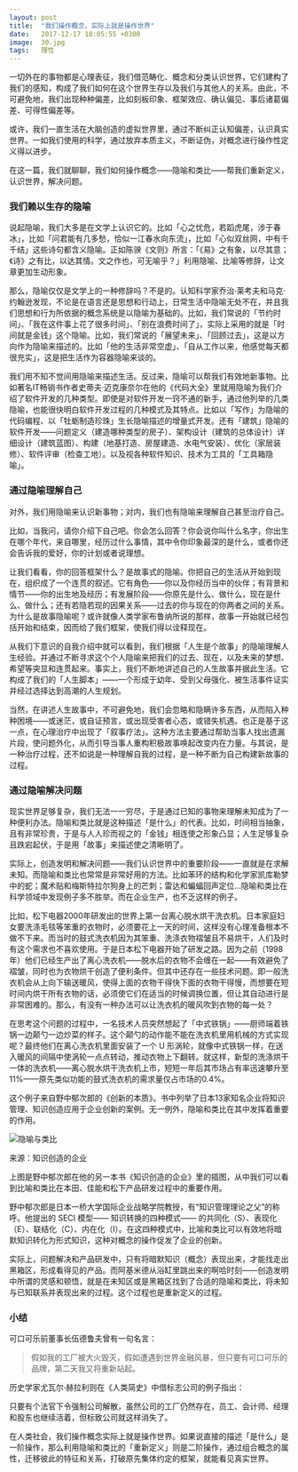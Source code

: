 ```yaml
---
layout: post
title:  "我们操作概念，实际上就是操作世界"
date:   2017-12-17 18:05:55 +0300
image:  30.jpg
tags:   理性
---
```


一切外在的事物都是心理表征，我们借范畴化、概念和分类认识世界，它们建构了我们的感知，构成了我们如何在这个世界生存以及我们与其他人的关系。由此，不可避免地，我们出现种种偏差，比如刻板印象、框架效应、确认偏见、事后诸葛偏差、可得性偏差等。

或许，我们一直生活在大脑创造的虚拟世界里，通过不断纠正认知偏差，认识真实世界。一如我们使用的科学，通过放弃本质主义，不断证伪，对概念进行操作性定义得以进步。

在这一篇，我们就聊聊，我们如何操作概念——隐喻和类比——帮我们重新定义，认识世界，解决问题。

### 我们赖以生存的隐喻

说起隐喻，我们大多是在文学上认识它的。比如「心之忧危，若蹈虎尾，涉于春冰」，比如「问君能有几多愁，恰似一江春水向东流」，比如「心似双丝网，中有千千结」这些诗句都含义隐喻。正如陈骙《文则》所言：「《易》之有象，以尽其意；《诗》之有比，以达其情。文之作也，可无喻乎？」利用隐喻、比喻等修辞，让文章更加生动形象。

那么，隐喻仅仅是文学上的一种修辞吗？不是的。认知科学家乔治·莱考夫和马克·约翰逊发现，不论是在语言还是思想和行动上，日常生活中隐喻无处不在，并且我们思想和行为所依据的概念系统是以隐喻为基础的。比如，我们常说的「节约时间」、「我在这件事上花了很多时间」、「别在浪费时间了」，实际上采用的就是「时间就是金钱」这个隐喻。比如，我们常说的「展望未来」、「回顾过去」，这是以方向作为隐喻来描述的。比如「他的生活非常空虚」、「自从工作以来，他感觉每天都很充实」，这是把生活作为容器隐喻来谈的。

我们用不知不觉间用隐喻来描述生活。反过来，隐喻可以帮我们有效地新事物。比如著名IT畅销书作者史蒂夫·迈克康奈尔在他的《代码大全》里就用隐喻为我们介绍了软件开发的几种类型。即使是对软件开发一窍不通的新手，通过他列举的几类隐喻，也能很快明白软件开发过程的几种模式及其特点。比如以「写作」为隐喻的代码编程、以「牡蛎制造珍珠」生长隐喻描述的增量式开发。还有「建筑」隐喻的软件开发——问题定义（建造哪种类型的房子）、架构设计（建筑的总体设计）详细设计（建筑蓝图）、构建（地基打造、房屋建造、水电气安装）、优化（家居装修）、软件评审（检查工地）。以及视各种软件知识、技术为工具的「工具箱隐喻」。

### 通过隐喻理解自己

对外，我们用隐喻来认识新事物；对内，我们也有隐喻来理解自己甚至治疗自己。

比如，当我问，请你介绍下自己吧。你会怎么回答？你会说你叫什么名字，你出生在哪个年代，来自哪里，经历过什么事情，其中令你印象最深的是什么，或者你还会告诉我的爱好，你的计划或者说理想。

让我们看看，你的回答框架什么？是故事式的隐喻。你把自己的生活从开始到现在，组织成了一个连贯的叙述。它有角色——你以及你经历当中的伙伴；有背景和情节——你的出生地及经历；有发展阶段——你原先是什么、做什么，现在是什么、做什么；还有若隐若现的因果关系——过去的你与现在的你两者之间的关系。为什么是故事隐喻呢？或许就像人类学家布鲁纳所说的那样，故事一开始就已经包括开始和结束，因而给了我们框架，使我们得以诠释现在。

从我们下意识的自我介绍中就可以看到，我们根据「人生是个故事」的隐喻理解人生经验。并通过不断寻求这个个人隐喻来把我们的过去、现在，以及未来的梦想、希望等突显和连贯起来。事实上，我们不断地讲述自己的人生故事并据此生活。它构成了我们的「人生脚本」——一个形成于幼年、受到父母强化、被生活事件证实并经过选择达到高潮的人生规划。

当然，在讲述人生故事中，不可避免地，我们会忽略和隐瞒许多东西，从而陷入种种困境——或迷茫，或自证预言，或出现受害者心态，或错失机遇。也正是基于这一点，在心理治疗中出现了「叙事疗法」。这种方法主要通过帮助当事人找出遗漏片段，使问题外化，从而引导当事人重构积极故事唤起改变内在力量。与其说，是一种治疗过程，还不如说是一种理解自我的过程，是一种不断为自己构建新故事的过程。

### 通过隐喻解决问题

现实世界足够复杂，我们无法一一穷尽，于是通过已知的事物来理解未知成为了一种便利办法。隐喻和类比就是这种描述「是什么」的代表。比如，时间相当抽象，且有非常珍贵，于是与人人珍而视之的「金钱」相连使之形象凸显；人生足够复杂且跌宕起伏，于是用「故事」来描述使之清晰明了。

实际上，创造发明和解决问题——我们认识世界中的重要阶段——一直就是在求解未知。而隐喻和类比也常常是非常好用的方法。比如苯环的结构和化学家凯库勒梦中的蛇；魔术贴和梅斯特拉尔狗身上的芒刺；雷达和蝙蝠回声定位…隐喻和类比在科学领域中发现例子多不胜举。而在企业生产，也不乏这样的例子。

比如，松下电器2000年研发出的世界上第一台离心脱水烘干洗衣机。日本家庭妇女要洗涤毛毯等笨重的衣物时，必须要花上一天的时间，这样没有心理准备根本不做不下来。而当时的鼓式洗衣机因为其笨重、洗涤衣物褶皱且不易烘干，人们及时有这个需求也不喜欢使用。于是日本松下电器开始了研发之路。因为之前（1998年）他们已经生产出了离心洗衣机——脱水后的衣物不会缠在一起——有效避免了褶皱，同时也为衣物烘干创造了便利条件。但其中还存在一些技术问题。即一般洗衣机会从上向下输送暖风，使得上面的衣物干得快下面的衣物干得慢，而想要在短时间内烘干所有衣物的话，必须使它们在适当的时候调换位置，但让其自动进行是非常困难的。那么，有没有一种办法可以让洗衣机的暖风吹到衣物的每一处？

在思考这个问题的过程中，一名技术人员突然想起了「中式铁锅」——厨师端着铁锅一边颠勺一边炒菜的样子。这个颠勺的动作能不能在洗衣机里用机械的方式实现呢？最终他们在离心洗衣机里面安装了一个 U 形涡轮，就像中式铁锅一样，在送入暖风的间隔中使涡轮一点点转动，推动衣物上下翻转。就这样，新型的洗涤烘干一体的洗衣机——离心脱水烘干洗衣机上市，短短一年后其市场占有率迅速攀升至11%——原先类似功能的鼓式洗衣机的需求量仅占市场的0.4%。

这个例子来自野中郁次郎的《创新的本质》。书中列举了日本13家知名企业将知识管理、知识创造应用于企业创新的案例。无一例外，隐喻和类比在其中发挥着重要的作用。

![隐喻与类比](https://i.loli.net/2019/12/15/YGoRvwIfWQ3XJrM.jpg)

来源：知识创造的企业

上图是野中郁次郎在他的另一本书《知识创造的企业》里的插图，从中我们可以看到比喻和类比在本田、佳能和松下产品研发过程中的重要作用。

野中郁次郎是日本一桥大学国际企业战略学院教授，有“知识管理理论之父”的称呼。他提出的 SECI 模型—— 知识转换的四种模式—— 的共同化（S）、表现化（E）、联结化（C）、内在化（I）。在这四种模式中，比喻和类比可以有效地将暗默知识转化为形式知识，这种对概念的操作促发了企业的创新。

实际上，问题解决和产品研发中，只有将暗默知识（概念）表现出来，才能找走出黑箱区，形成看得见的产品。而阿基米德从浴缸里跳出来的啊哈时刻——创造发明中所谓的灵感和顿悟，就是在未知区或是黑箱区找到了合适的隐喻和类比，将未知与已知联系并表现出来的过程。这个过程也是重新定义的过程。

### 小结

可口可乐前董事长伍德鲁夫曾有一句名言：

> 假如我的工厂被大火毁灭，假如遭遇到世界金融风暴，但只要有可口可乐的品牌，第二天我又将重新站起。

历史学家尤瓦尔·赫拉利则在《人类简史》中借标志公司的例子指出：

只要有个法官下令强制公司解散，虽然公司的工厂仍然存在，员工、会计师、经理和股东也继续活着，但标致公司就这样消失了。

在人类社会，我们操作概念实际上就是操作世界。如果说直接的描述「是什么」是一阶操作，那么利用隐喻和类比的「重新定义」则是二阶操作，通过组合概念的属性，迁移彼此的特征和关系，打破原先集体约定的框架，就能看见真实世界。

